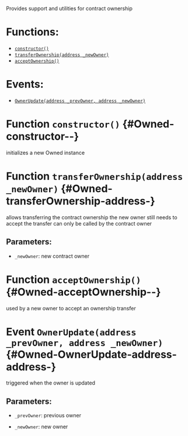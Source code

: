 Provides support and utilities for contract ownership

# Functions:
- [`constructor()`](#Owned-constructor--)
- [`transferOwnership(address _newOwner)`](#Owned-transferOwnership-address-)
- [`acceptOwnership()`](#Owned-acceptOwnership--)

# Events:
- [`OwnerUpdate(address _prevOwner, address _newOwner)`](#Owned-OwnerUpdate-address-address-)


# Function `constructor()` {#Owned-constructor--}
initializes a new Owned instance


# Function `transferOwnership(address _newOwner)` {#Owned-transferOwnership-address-}
allows transferring the contract ownership
the new owner still needs to accept the transfer
can only be called by the contract owner


## Parameters:
- `_newOwner`:    new contract owner


# Function `acceptOwnership()` {#Owned-acceptOwnership--}
used by a new owner to accept an ownership transfer



# Event `OwnerUpdate(address _prevOwner, address _newOwner)` {#Owned-OwnerUpdate-address-address-}
triggered when the owner is updated


## Parameters:
- `_prevOwner`: previous owner

- `_newOwner`:  new owner

